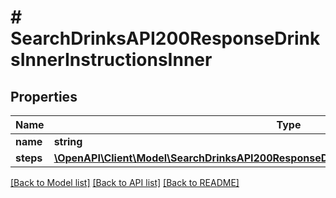 # # SearchDrinksAPI200ResponseDrinksInnerInstructionsInner

## Properties

Name | Type | Description | Notes
------------ | ------------- | ------------- | -------------
**name** | **string** |  | [optional]
**steps** | [**\OpenAPI\Client\Model\SearchDrinksAPI200ResponseDrinksInnerInstructionsInnerStepsInner[]**](SearchDrinksAPI200ResponseDrinksInnerInstructionsInnerStepsInner.md) |  | [optional]

[[Back to Model list]](../../README.md#models) [[Back to API list]](../../README.md#endpoints) [[Back to README]](../../README.md)
